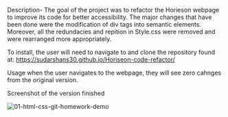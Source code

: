 Description-
The goal of the project was to refactor the Horieson webpage to improve its code for better accessibility. The major changes that have been done were the modification of div tags into semantic elements. Moreover, all the redundacies and repition in Style.css were removed and were rearranged more appropriately.

To install, the user will need to navigate to and clone the repository found at: 
https://sudarshans30.github.io/Horiseon-code-refactor/

Usage
when the user navigates to the webpage, they will see zero cahnges from the original version.

Screenshot of the version finished
  

![01-html-css-git-homework-demo](https://user-images.githubusercontent.com/117637113/202427648-ba13937a-2d92-48ae-bc0a-e689ce97cff4.png)
